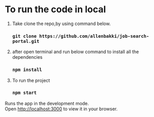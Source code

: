 # To run the code in local

1. Take clone the repo,by using command below.
   ### `git clone https://github.com/allenbakki/job-search-portal.git`
2. after open terminal and run below command to install all the dependencies
   ### `npm install`
3. To run the project
   ### `npm start`

Runs the app in the development mode.\
Open [http://localhost:3000](http://localhost:3000) to view it in your browser.


